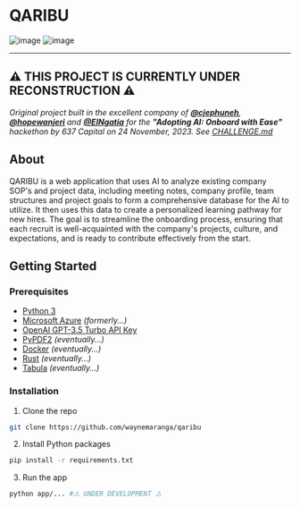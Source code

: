
<!--  -->
# QARIBU
<!-- [https://img.shields.io/badge/Python-FFD43B?style=for-the-badge&logo=python&logoColor=blue] -->

![image](https://img.shields.io/badge/Python-FFD43B?style=for-the-badge&logo=python&logoColor=blue)
![image](https://img.shields.io/badge/microsoft%20azure-0089D6?style=for-the-badge&logo=microsoft-azure&logoColor=white)
<!-- ![image]()
![image]()
![image]() -->

----------------------------------------------
<!-- [![Contributors][contributors-shield]][contributors-url] -->
<!-- Original project by [**@jamesqquick**] -->
**⚠️ THIS PROJECT IS CURRENTLY UNDER RECONSTRUCTION ⚠️**
----------------------------------------------
*Original project built in the excellent company of [**@cjephuneh**](https://github.com/cjephuneh),*
*[**@hopewanjeri**](https://github.com/hopewanjeri) and [**@ElNgatia**](https://github.com/ElNgatia)*
*for the **"Adopting AI: Onboard with Ease"** hackethon by 637 Capital on 24 November, 2023. See [CHALLENGE.md](CHALLENGE.md)*

## About
QARIBU is a web application that uses AI to analyze existing company SOP's and project data, including meeting notes, company profile, team structures and project goals to form a comprehensive database for the AI to utilize. It then uses this data to create a personalized learning pathway for new hires. The goal is to streamline the onboarding process, ensuring that each recruit is well-acquainted with the company's projects, culture, and expectations, and is ready to contribute effectively from the start.

## Getting Started
### Prerequisites
- [Python 3](https://www.python.org/downloads/)
- [Microsoft Azure](https://azure.microsoft.com/en-us/) *(formerly...)*
- [OpenAI GPT-3.5 Turbo API Key](https://platform.openai.com/)
- [PyPDF2](https://pypi.org/project/PyPDF2/) *(eventually...)*
- [Docker](https://www.docker.com/) *(eventually...)*
- [Rust](https://www.rust-lang.org/) *(eventually...)*
- [Tabula](https://tabula-py.readthedocs.io/en/latest/) *(eventually...)*

### Installation
1. Clone the repo
```sh
git clone https://github.com/waynemaranga/qaribu
```

2. Install Python packages
```sh
pip install -r requirements.txt
```

3. Run the app
```sh
python app/... #⚠️ UNDER DEVELOPMENT ⚠️
```


<!-- table of contents
## Table of Contents
- [QARIBU](#qaribu)
  - [Table of Contents](#table-of-contents)
  - [About](#about)
  - [Getting Started](#getting-started)
    - [Prerequisites](#prerequisites)
    - [Installation](#installation)
    - [Usage](#usage)
  - [Contributing](#contributing)
  - [License](#license)
  - [Acknowledgements](#acknowledgements)

-->

